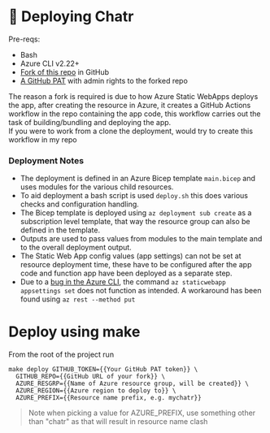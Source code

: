 # 🚀 Deploying Chatr

Pre-reqs:

- Bash
- Azure CLI v2.22+
- [Fork of this repo](https://github.com/benc-uk/chatr) in GitHub
- [A GitHub PAT](https://docs.github.com/en/github/authenticating-to-github/creating-a-personal-access-token) with admin rights to the forked repo

The reason a fork is required is due to how Azure Static WebApps deploys the app, after creating the resource in Azure, it creates a GitHub Actions workflow in the repo containing the app code, this workflow carries out the task of building/bundling and deploying the app.  
If you were to work from a clone the deployment, would try to create this workflow in my repo

### Deployment Notes

- The deployment is defined in an Azure Bicep template `main.bicep` and uses modules for the various child resources.
- To aid deployment a bash script is used `deploy.sh` this does various checks and configuration handling.
- The Bicep template is deployed using `az deployment sub create` as a subscription level template, that way the resource group can also be defined in the template.
- Outputs are used to pass values from modules to the main template and to the overall deployment output.
- The Static Web App config values (app settings) can not be set at resource deployment time, these have to be configured after the app code and function app have been deployed as a separate step.
- Due to a [bug in the Azure CLI](https://github.com/Azure/azure-cli/issues/17792), the command `az staticwebapp appsettings set` does not function as intended. A workaround has been found using `az rest --method put`

# Deploy using make

From the root of the project run

```
make deploy GITHUB_TOKEN={{Your GitHub PAT token}} \
  GITHUB_REPO={{GitHub URL of your fork}} \
  AZURE_RESGRP={{Name of Azure resource group, will be created}} \
  AZURE_REGION={{Azure region to deploy to}} \
  AZURE_PREFIX={{Resource name prefix, e.g. mychatr}}
```

> Note when picking a value for AZURE_PREFIX, use something other than "chatr" as that will result in resource name clash
